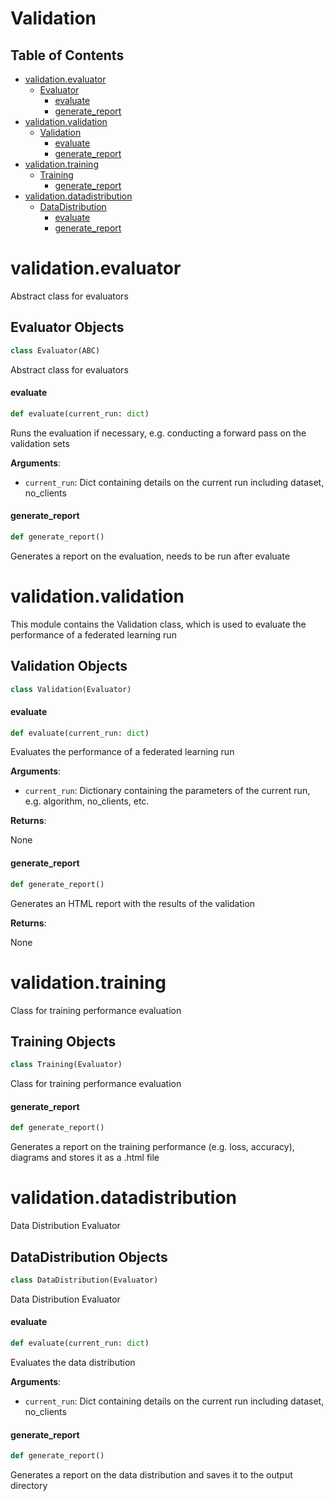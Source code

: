# Validation

## Table of Contents

* [validation.evaluator](#validation.evaluator)
  * [Evaluator](#validation.evaluator.Evaluator)
    * [evaluate](#validation.evaluator.Evaluator.evaluate)
    * [generate\_report](#validation.evaluator.Evaluator.generate_report)
* [validation.validation](#validation.validation)
  * [Validation](#validation.validation.Validation)
    * [evaluate](#validation.validation.Validation.evaluate)
    * [generate\_report](#validation.validation.Validation.generate_report)
* [validation.training](#validation.training)
  * [Training](#validation.training.Training)
    * [generate\_report](#validation.training.Training.generate_report)
* [validation.datadistribution](#validation.datadistribution)
  * [DataDistribution](#validation.datadistribution.DataDistribution)
    * [evaluate](#validation.datadistribution.DataDistribution.evaluate)
    * [generate\_report](#validation.datadistribution.DataDistribution.generate_report)

<h1 id="validation.evaluator">validation.evaluator</h1>

Abstract class for evaluators

<h2 id="validation.evaluator.Evaluator">Evaluator Objects</h2>

```python
class Evaluator(ABC)
```

Abstract class for evaluators

<h4 id="validation.evaluator.Evaluator.evaluate">evaluate</h4>

```python
def evaluate(current_run: dict)
```

Runs the evaluation if necessary, e.g. conducting a forward pass on the validation sets

**Arguments**:

- `current_run`: Dict containing details on the current run including dataset, no_clients

<h4 id="validation.evaluator.Evaluator.generate_report">generate_report</h4>

```python
def generate_report()
```

Generates a report on the evaluation, needs to be run after evaluate

<h1 id="validation.validation">validation.validation</h1>

This module contains the Validation class, which is used to evaluate the performance of a federated learning run

<h2 id="validation.validation.Validation">Validation Objects</h2>

```python
class Validation(Evaluator)
```

<h4 id="validation.validation.Validation.evaluate">evaluate</h4>

```python
def evaluate(current_run: dict)
```

Evaluates the performance of a federated learning run

**Arguments**:

- `current_run`: Dictionary containing the parameters of the current run, e.g. algorithm, no_clients, etc.

**Returns**:

None

<h4 id="validation.validation.Validation.generate_report">generate_report</h4>

```python
def generate_report()
```

Generates an HTML report with the results of the validation

**Returns**:

None

<h1 id="validation.training">validation.training</h1>

Class for training performance evaluation

<h2 id="validation.training.Training">Training Objects</h2>

```python
class Training(Evaluator)
```

Class for training performance evaluation

<h4 id="validation.training.Training.generate_report">generate_report</h4>

```python
def generate_report()
```

Generates a report on the training performance  (e.g. loss, accuracy), diagrams and stores it as a .html file

<h1 id="validation.datadistribution">validation.datadistribution</h1>

Data Distribution Evaluator

<h2 id="validation.datadistribution.DataDistribution">DataDistribution Objects</h2>

```python
class DataDistribution(Evaluator)
```

Data Distribution Evaluator

<h4 id="validation.datadistribution.DataDistribution.evaluate">evaluate</h4>

```python
def evaluate(current_run: dict)
```

Evaluates the data distribution

**Arguments**:

- `current_run`: Dict containing details on the current run including dataset, no_clients

<h4 id="validation.datadistribution.DataDistribution.generate_report">generate_report</h4>

```python
def generate_report()
```

Generates a report on the data distribution and saves it to the output directory

